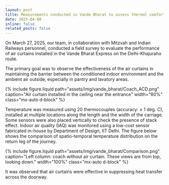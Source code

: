 ```yaml
---
layout: post
title: Measurements conducted in Vande Bharat to assess thermal comfort and IAQ
date: 2025-04-08
inline: false
related_posts: false
---
```


On March 27, 2025, our team, in collaboration with Mitzvah and Indian Railways personnel, conducted a field survey to evaluate the performance of air curtains installed in the Vande Bharat Express on the Delhi-Khajuraho route.

The primary goal was to observe the effectiveness of the air curtains in maintaining the barrier between the conditioned indoor environment and the ambient air outside, especially in pantry and lavatory areas.

{% include figure.liquid path="assets/img/vande_bharat/Coach_ACD.png" caption="Air curtain installed in the ceiling near the entrance" width="60%" class="mx-auto d-block" %}

Temperature was measured using 20 thermocouples (accuracy: $\pm$ 1 deg. C), installed at multiple locations along the length and the width of the carriage. Some sensors were also placed vertically to check the presence of stack effect. Indoor air quality (IAQ) was monitored using a low-cost sensor fabricated in-house by Department of Design, IIT Delhi. The figure below shows the comparison of spatio-temporal temperature distribution on the return leg of the journey.

{% include figure.liquid path="assets/img/vande_bharat/Comparison.png" caption="Left column: coach without air curtain. These views are from top, looking down." width="100%" class="mx-auto d-block" %}

It was observed that air curtains were effective in suppressing heat transfer across the doorway.
